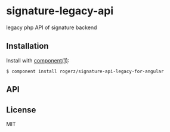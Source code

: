 
# signature-legacy-api

  legacy php API of signature backend

## Installation

  Install with [component(1)](http://component.io):

    $ component install rogerz/signature-api-legacy-for-angular

## API



## License

  MIT
